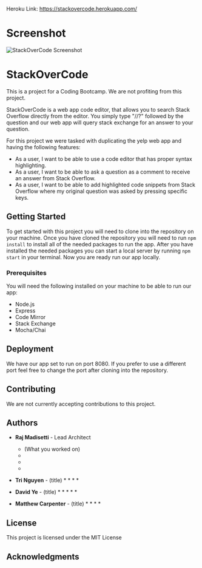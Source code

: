 Heroku Link: https://stackovercode.herokuapp.com/

# Screenshot
![StackOverCode Screenshot](https://i.ibb.co/F6j1G7Q/Screen-Shot-2018-12-06-at-7-57-52-PM.png)

# StackOverCode
This is a project for a Coding Bootcamp. We are not profiting from this project. 

StackOverCode is a web app code editor, that allows you to search Stack Overflow directly from the editor. You simply type "//?" followed by the question and our web app will query stack exchange for an answer to your question.

For this project we were tasked with duplicating the yelp web app and having the following features:

* As a user, I want to be able to use a code editor that has proper syntax highlighting.
* As a user, I want to be able to ask a question as a comment to receive an answer from Stack Overflow.
* As a user, I want to be able to add highlighted code snippets from Stack Overflow where my original question was asked by pressing specific keys.

## Getting Started

To get started with this project you will need to clone into the repository on your machine. Once you have cloned the repository you will need to run `npm install` to install all of the needed packages to run the app. After you have installed the needed packages you can start a local server by running `npm start` in your terminal. Now you are ready run our app locally. 

### Prerequisites

You will need the following installed on your machine to be able to run our app:

* Node.js
* Express
* Code Mirror
* Stack Exchange
* Mocha/Chai

## Deployment

We have our app set to run on port 8080. If you prefer to use a different port feel free to change the port after cloning into the repository.

## Contributing

We are not currently accepting contributions to this project.

## Authors

* **Raj Madisetti** - Lead Architect
  * (What you worked on)
  * 
  * 
  * 

* **Tri Nguyen** - (title)
  * 
  * 
  *
  *  
  
* **David Ye** - (title)
  * 
  * 
  * 
  * 
  * 
  
* **Matthew Carpenter** - (title)
  * 
  * 
  * 
  * 
  
## License

This project is licensed under the MIT License

## Acknowledgments



